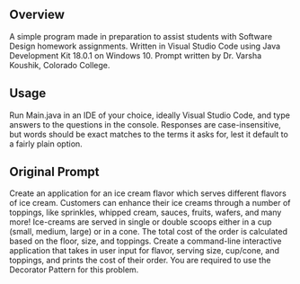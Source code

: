 ## Overview

A simple program made in preparation to assist students with Software Design homework assignments. Written in Visual Studio Code using Java Development Kit 18.0.1 on Windows 10. Prompt written by Dr. Varsha Koushik, Colorado College.

## Usage

Run Main.java in an IDE of your choice, ideally Visual Studio Code, and type answers to the questions in the console. Responses are case-insensitive, but words should be exact matches to the terms it asks for, lest it default to a fairly plain option.


## Original Prompt

Create an application for an ice cream flavor which serves different flavors of ice cream. Customers can enhance their ice creams through a number of toppings, like sprinkles, whipped cream, sauces, fruits, wafers, and many more! Ice-creams are served in single or double scoops either in a cup (small, medium, large) or in a cone. The total cost of the order is calculated based on the floor, size, and toppings. Create a command-line interactive application that takes in user input for flavor, serving size, cup/cone, and toppings, and prints the cost of their order. You are required to use the Decorator Pattern for this problem. 
